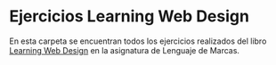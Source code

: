Ejercicios Learning Web Design
==================================

En esta carpeta se encuentran todos los ejercicios realizados del libro [Learning Web Design][1] en la asignatura de Lenguaje de Marcas.



[1]:http://www.learningwebdesign.com/